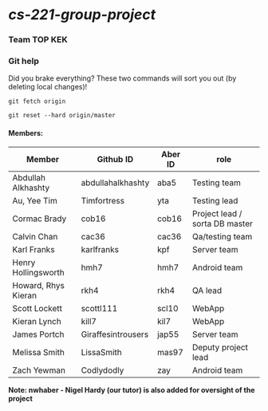 # *cs-221-group-project*

### Team TOP KEK

### Git help

Did you brake everything?
These two commands will sort you out (by deleting local changes)! 
```
git fetch origin

git reset --hard origin/master
```

#### Members: 

| Member              | Github ID         | Aber ID      | role
----------------------| ------------------|--------------|----------
| Abdullah Alkhashty  | abdullahalkhashty | aba5         | Testing team
| Au, Yee Tim         | Timfortress       | yta          | Testing lead 
| Cormac Brady        | cob16             | cob16        | Project lead / sorta DB master
| Calvin Chan         | cac36             | cac36        | Qa/testing team
| Karl Franks         | karlfranks        | kpf          | Server  team
| Henry Hollingsworth | hmh7              | hmh7         | Android  team
| Howard, Rhys Kieran | rkh4              | rkh4         | QA lead
| Scott Lockett       | scottl111         | scl10        | WebApp
| Kieran Lynch        | kill7             | kil7         | WebApp
| James Portch        | Giraffesintrousers| jap55        | Server  team
| Melissa Smith       | LissaSmith        | mas97        | Deputy project lead
| Zach Yewman         | Codlydodly        | zay          | Android team


**Note: nwhaber - Nigel Hardy (our tutor) is also added for oversight of the project**


